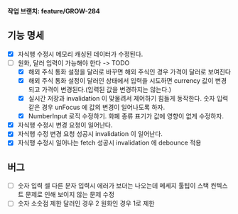 **작업 브랜치: feature/GROW-284**

## 기능 명세
- [x] 자식행 수정시 메모리 캐싱된 데이터가 수정된다.
- [ ] 원화, 달러 입력이 가능해야 한다 -> TODO
  - [x] 해외 주식 통화 설정을 달러로 바꾸면 해외 주식인 경우 가격이 달러로 보여진다
  - [x] 해외 주식 통화 설정이 달러인 상태에서 입력을 시도하면 currency 값이 변경되고 가격이 변경된다.(입력된 값을 변경하지는 않는다.)
  - [x] 실시간 저장과 invalidation 이 맞물려서 제어하기 힘들게 동작한다. 숫자 입력 같은 경우 unFocus 에 값의 변경이 일어나도록 하자.
  - [x] NumberInput 로직 수정하기. 화폐 종류 표기가 값에 영향이 없게 수정하자.
- [x] 자식행 수정시 변경 요청이 일어난다.
- [x] 자식행 수정 변경 요청 성공시 invalidation 이 일어난다.
- [x] 자식행 수정시 일어나는 fetch 성공시 invalidation 에 debounce 적용

## 버그
- [ ] 숫자 입력 셀 다른 문자 입력시 에러가 보더는 나오는데 메세지 툴팁이 스택 컨텍스트 문제로 인해 보이지 않는 문제 수정
- [ ] 숫자 소숫점 제한 달러인 경우 2 원화인 경우 1로 제한
